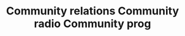 ---
title: Community relations Community radio Community prog
longTitle: 'Community relations, Community radio, Community programs, Community partnerships, Community infrastructures, Community education'
tags:
- gccommon
relatedTerm:
- "[[Community development]]"
---